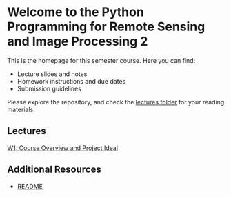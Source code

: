 # Welcome to the Python Programming for Remote Sensing and Image Processing 2

This is the homepage for this semester course. Here you can find:
- Lecture slides and notes
- Homework instructions and due dates
- Submission guidelines

Please explore the repository, and check the [lectures folder](lectures/) for your reading materials.

## Lectures
[W1: Course Overview and Project Ideal](CODING_course_Introduction2.pptx)

## Additional Resources
- [README](README.md)
